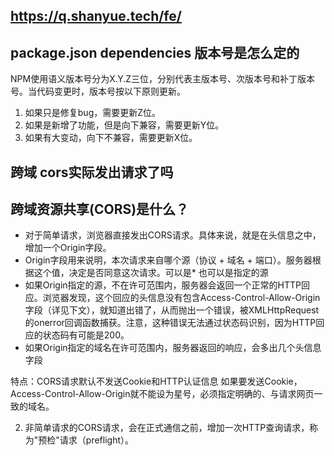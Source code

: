 
## https://q.shanyue.tech/fe/

## package.json dependencies 版本号是怎么定的 
NPM使用语义版本号分为X.Y.Z三位，分别代表主版本号、次版本号和补丁版本号。当代码变更时，版本号按以下原则更新。
1. 如果只是修复bug，需要更新Z位。
2. 如果是新增了功能，但是向下兼容，需要更新Y位。
3. 如果有大变动，向下不兼容，需要更新X位。
## 跨域 cors实际发出请求了吗 

## 跨域资源共享(CORS)是什么？
- 对于简单请求，浏览器直接发出CORS请求。具体来说，就是在头信息之中，增加一个Origin字段。
- Origin字段用来说明，本次请求来自哪个源（协议 + 域名 + 端口）。服务器根据这个值，决定是否同意这次请求。可以是* 也可以是指定的源
- 如果Origin指定的源，不在许可范围内，服务器会返回一个正常的HTTP回应。浏览器发现，这个回应的头信息没有包含Access-Control-Allow-Origin字段（详见下文），就知道出错了，从而抛出一个错误，被XMLHttpRequest的onerror回调函数捕获。注意，这种错误无法通过状态码识别，因为HTTP回应的状态码有可能是200。
- 如果Origin指定的域名在许可范围内，服务器返回的响应，会多出几个头信息字段

特点：CORS请求默认不发送Cookie和HTTP认证信息
如果要发送Cookie，Access-Control-Allow-Origin就不能设为星号，必须指定明确的、与请求网页一致的域名。

2. 非简单请求的CORS请求，会在正式通信之前，增加一次HTTP查询请求，称为"预检"请求（preflight）。
